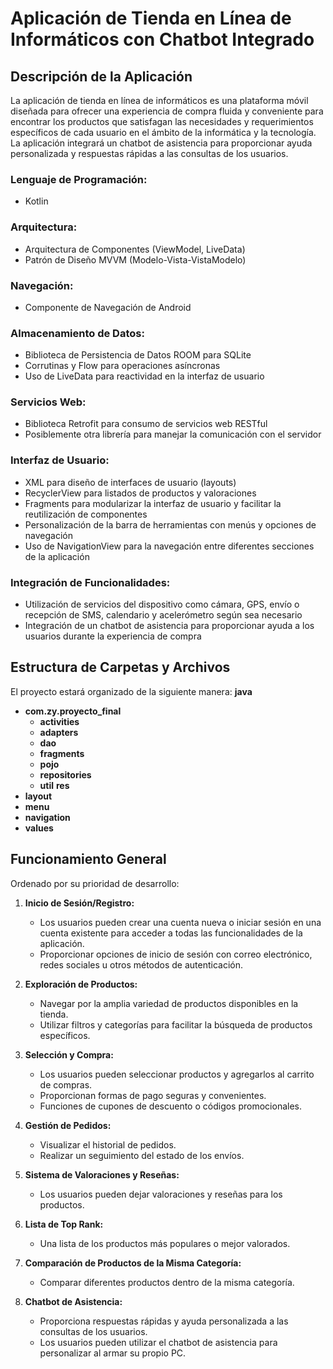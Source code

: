 # Aplicación de Tienda en Línea de Informáticos con Chatbot Integrado


## Descripción de la Aplicación

La aplicación de tienda en línea de informáticos es una plataforma móvil diseñada para ofrecer una experiencia de compra fluida y conveniente para encontrar los productos que satisfagan las necesidades y requerimientos específicos de cada usuario en el ámbito de la informática y la tecnología. La aplicación integrará un chatbot de asistencia para proporcionar ayuda personalizada y respuestas rápidas a las consultas de los usuarios.

### Lenguaje de Programación:
- Kotlin

### Arquitectura:
- Arquitectura de Componentes (ViewModel, LiveData)
- Patrón de Diseño MVVM (Modelo-Vista-VistaModelo)

### Navegación:
- Componente de Navegación de Android

### Almacenamiento de Datos:
- Biblioteca de Persistencia de Datos ROOM para SQLite
- Corrutinas y Flow para operaciones asíncronas
- Uso de LiveData para reactividad en la interfaz de usuario

### Servicios Web:
- Biblioteca Retrofit para consumo de servicios web RESTful
- Posiblemente otra librería para manejar la comunicación con el servidor

### Interfaz de Usuario:
- XML para diseño de interfaces de usuario (layouts)
- RecyclerView para listados de productos y valoraciones
- Fragments para modularizar la interfaz de usuario y facilitar la reutilización de componentes
- Personalización de la barra de herramientas con menús y opciones de navegación
- Uso de NavigationView para la navegación entre diferentes secciones de la aplicación

### Integración de Funcionalidades:
- Utilización de servicios del dispositivo como cámara, GPS, envío o recepción de SMS, calendario y acelerómetro según sea necesario
- Integración de un chatbot de asistencia para proporcionar ayuda a los usuarios durante la experiencia de compra

## Estructura de Carpetas y Archivos

El proyecto estará organizado de la siguiente manera:
**java**
  - **com.zy.proyecto_final**
    - **activities**
    - **adapters**
    - **dao**
    - **fragments**
    - **pojo**
    - **repositories**
    - **util**
**res**
  - **layout**
  - **menu**
  - **navigation**
  - **values**

## Funcionamiento General

Ordenado por su prioridad de desarrollo:

1. **Inicio de Sesión/Registro:**
   - Los usuarios pueden crear una cuenta nueva o iniciar sesión en una cuenta existente para acceder a todas las funcionalidades de la aplicación.
   - Proporcionar opciones de inicio de sesión con correo electrónico, redes sociales u otros métodos de autenticación.

2. **Exploración de Productos:**
   - Navegar por la amplia variedad de productos disponibles en la tienda.
   - Utilizar filtros y categorías para facilitar la búsqueda de productos específicos.

3. **Selección y Compra:**
   - Los usuarios pueden seleccionar productos y agregarlos al carrito de compras.
   - Proporcionan formas de pago seguras y convenientes.
   - Funciones de cupones de descuento o códigos promocionales.

4. **Gestión de Pedidos:**
   - Visualizar el historial de pedidos.
   - Realizar un seguimiento del estado de los envíos.

5. **Sistema de Valoraciones y Reseñas:**
   - Los usuarios pueden dejar valoraciones y reseñas para los productos.

6. **Lista de Top Rank:**
   - Una lista de los productos más populares o mejor valorados.

7. **Comparación de Productos de la Misma Categoría:**
   - Comparar diferentes productos dentro de la misma categoría.

8. **Chatbot de Asistencia:**
   - Proporciona respuestas rápidas y ayuda personalizada a las consultas de los usuarios.
   - Los usuarios pueden utilizar el chatbot de asistencia para personalizar al armar su propio PC.
